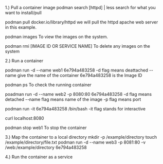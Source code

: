 1.) Pull a container image 
podman search [httpd] | less 
search for what you want to install/pull

podman pull docker.io/library/httpd
we will pull the httpd apache web server in this example.

podman images 
To view the images on the system.

podman rmi [IMAGE ID OR SERVICE NAME]
To delete any images on the system



2.) Run a container 

podman run -d --name web1 6e794a483258
-d flag means deattached 
--name give the name of the container
6e794a483258 is the Image ID

podman ps
To check the running container

poadman run -d --name web2 -p 8080:80 6e794a483258
-d flag means detached
--name flag means name of the image
-p flag means port 


podman run -it 6e794a483258 /bin/bash
-it flag stands for interactive 

curl localhost:8080

podman stop web1 
To stop the container



3.) Map the container to a local directory 
mkdir -p /example/directory 
touch /example/directory/file.txt
podman run -d --name web3 -p 8081:80 -v /web:/example/directory 6e794a483258


4.) Run the container as a service
